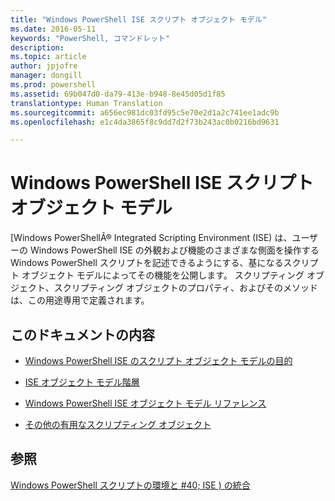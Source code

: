 ```yaml
---
title: "Windows PowerShell ISE スクリプト オブジェクト モデル"
ms.date: 2016-05-11
keywords: "PowerShell, コマンドレット"
description: 
ms.topic: article
author: jpjofre
manager: dongill
ms.prod: powershell
ms.assetid: 69b047d0-da79-413e-b948-8e45d05d1f85
translationtype: Human Translation
ms.sourcegitcommit: a656ec981dc03fd95c5e70e2d1a2c741ee1adc9b
ms.openlocfilehash: e1c4da3865f8c9dd7d2f73b243ac0b0216bd9631

---
```


# Windows PowerShell ISE スクリプト オブジェクト モデル
  [Windows PowerShellÂ® Integrated Scripting Environment (ISE) は、ユーザーの Windows PowerShell ISE の外観および機能のさまざまな側面を操作する Windows PowerShell スクリプトを記述できるようにする、基になるスクリプト オブジェクト モデルによってその機能を公開します。 スクリプティング オブジェクト、スクリプティング オブジェクトのプロパティ、およびそのメソッドは、この用途専用で定義されます。

## このドキュメントの内容

-   [Windows PowerShell ISE のスクリプト オブジェクト モデルの目的](Purpose-of-the-Windows-PowerShell-ISE-Scripting-Object-Model.md)

-   [ISE オブジェクト モデル階層](The-ISE-Object-Model-Hierarchy.md)

-   [Windows PowerShell ISE オブジェクト モデル リファレンス](Windows-PowerShell-ISE-Object-Model-Reference.md)

-   [その他の有用なスクリプティング オブジェクト](../../getting-started/cookbooks/Other-Useful-Scripting-Objects.md)

## 参照
 [Windows PowerShell スクリプトの環境と #40; ISE &#41; の統合](../../getting-started/fundamental/Windows-PowerShell-Integrated-Scripting-Environment--ISE-.md)

  



<!--HONumber=Oct16_HO1-->


